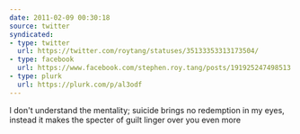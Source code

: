 ```yaml
---
date: 2011-02-09 00:30:18
source: twitter
syndicated:
- type: twitter
  url: https://twitter.com/roytang/statuses/35133353313173504/
- type: facebook
  url: https://www.facebook.com/stephen.roy.tang/posts/191925247498513
- type: plurk
  url: https://plurk.com/p/al3odf
---
```


I don't understand the mentality; suicide brings no redemption in my eyes, instead it makes the specter of guilt linger over you even more